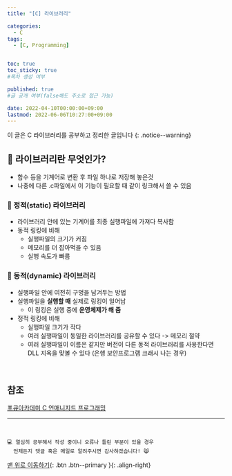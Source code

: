 ```yaml
---
title: "[C] 라이브러리" 

categories:
  - C
tags:
  - [C, Programming]


toc: true
toc_sticky: true
#목차 생성 여부

published: true
#글 공개 여부(false해도 주소로 접근 가능)

date: 2022-04-10T00:00:00+09:00
lastmod: 2022-06-06T10:27:00+09:00
---
```


이 글은 C 라이브러리를 공부하고 정리한 글입니다
{: .notice--warning}

## 📕 라이브러리란 무엇인가?
- 함수 등을 기계어로 변환 후 파일 하나로 저장해 놓은것
- 나중에 다른 .c파일에서 이 기능이 필요할 때 같이 링크해서 쓸 수 있음

### 📖 정적(static) 라이브러리
- 라이브러리 안에 있는 기계어를 최종 실행파일에 가져다 복사함
- 동적 링킹에 비해
  - 실행파일의 크기가 커짐
  - 메모리를 더 잡아먹을 수 있음
  - 실행 속도가 빠름

### 📖 동적(dynamic) 라이브러리
- 실행파일 안에 여전히 구멍을 남겨두는 방법
- 실행파일을 **실행할 때** 실제로 링킹이 일어남
  - 이 링킹은 실행 중에 **운영체제가 해 줌**
- 정적 링킹에 비해
  - 실행파일 크기가 작다
  - 여러 실행파일이 동일한 라이브러리를 공유할 수 있다 -> 메모리 절약
  - 여러 실행파일이 이름은 같지만 버전이 다른 동적 라이브러리를 사용한다면 DLL 지옥을 맞볼 수 있다 (은행 보안프로그램 크래시 나는 경우)

<br>

## 참조
[포큐아카데미 C 언매니지드 프로그래밍](https://pocu-ko.teachable.com/p/comp2200)

***
<br>

    💻 열심히 공부해서 작성 중이니 오류나 틀린 부분이 있을 경우 
      언제든지 댓글 혹은 메일로 알려주시면 감사하겠습니다! 😸

[맨 위로 이동하기](#){: .btn .btn--primary }{: .align-right}